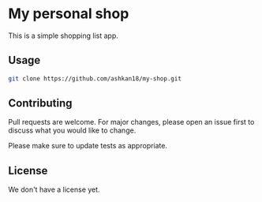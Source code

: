 # My personal shop

This is a simple shopping list app.

## Usage

```bash
git clone https://github.com/ashkan18/my-shop.git

```

## Contributing

Pull requests are welcome. For major changes, please open an issue first
to discuss what you would like to change.

Please make sure to update tests as appropriate.

## License

We don't have a license yet.